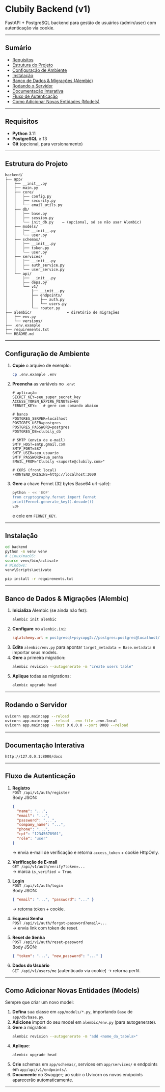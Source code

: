# Clubily Backend (v1)

FastAPI + PostgreSQL backend para gestão de usuários (admin/user) com autenticação via cookie.

---

## Sumário

- [Requisitos](#requisitos)  
- [Estrutura do Projeto](#estrutura-do-projeto)  
- [Configuração de Ambiente](#configuração-de-ambiente)  
- [Instalação](#instalação)  
- [Banco de Dados & Migrações (Alembic)](#banco-de-dados--migrações-alembic)  
- [Rodando o Servidor](#rodando-o-servidor)  
- [Documentação Interativa](#documentação-interativa)  
- [Fluxo de Autenticação](#fluxo-de-autenticação)  
- [Como Adicionar Novas Entidades (Models)](#como-adicionar-novas-entidades-models)  

---

## Requisitos

- **Python** 3.11  
- **PostgreSQL** ≥ 13  
- **Git** (opcional, para versionamento)

---

## Estrutura do Projeto

```
backend/
├── app/
│   ├── __init__.py
│   ├── main.py
│   ├── core/
│   │   ├── config.py
│   │   ├── security.py
│   │   └── email_utils.py
│   ├── db/
│   │   ├── base.py
│   │   ├── session.py
│   │   └── init_db.py    ← (opcional, só se não usar Alembic)
│   ├── models/
│   │   ├── __init__.py
│   │   └── user.py
│   ├── schemas/
│   │   ├── __init__.py
│   │   ├── token.py
│   │   └── user.py
│   ├── services/
│   │   ├── __init__.py
│   │   ├── auth_service.py
│   │   └── user_service.py
│   └── api/
│       ├── __init__.py
│       ├── deps.py
│       └── v1/
│           ├── __init__.py
│           ├── endpoints/
│           │   ├── auth.py
│           │   └── users.py
│           └── router.py
├── alembic/                ← diretório de migrações
│   ├── env.py
│   └── versions/
├── .env.example
├── requirements.txt
└── README.md
```

---

## Configuração de Ambiente

1. **Copie** o arquivo de exemplo:
   ```bash
   cp .env.example .env
   ```
2. **Preencha** as variáveis no `.env`:

   ```dotenv
   # aplicação
   SECRET_KEY=seu_super_secret_key
   ACCESS_TOKEN_EXPIRE_MINUTES=60
   FERNET_KEY=   # gere com comando abaixo

   # banco
   POSTGRES_SERVER=localhost
   POSTGRES_USER=postgres
   POSTGRES_PASSWORD=postgres
   POSTGRES_DB=clubily_db

   # SMTP (envio de e-mail)
   SMTP_HOST=smtp.gmail.com
   SMTP_PORT=587
   SMTP_USER=seu_usuario
   SMTP_PASSWORD=sua_senha
   EMAIL_FROM="Clubily <suporte@clubily.com>"

   # CORS (front local)
   FRONTEND_ORIGINS=http://localhost:3000
   ```

3. **Gere** a chave Fernet (32 bytes Base64 url-safe):
   ```bash
   python - << 'EOF'
   from cryptography.fernet import Fernet
   print(Fernet.generate_key().decode())
   EOF
   ```
   e cole em `FERNET_KEY`.

---

## Instalação

```bash
cd backend
python -m venv venv
# Linux/macOS:
source venv/bin/activate
# Windows:
venv\Scripts\activate

pip install -r requirements.txt
```

---

## Banco de Dados & Migrações (Alembic)

1. **Inicializa** Alembic (se ainda não fez):
   ```bash
   alembic init alembic
   ```
2. **Configure** no `alembic.ini`:
   ```ini
   sqlalchemy.url = postgresql+psycopg2://postgres:postgres@localhost/clubily_db
   ```
3. **Edite** `alembic/env.py` para apontar `target_metadata = Base.metadata` e importar seus models.
4. **Gere** a primeira migration:
   ```bash
   alembic revision --autogenerate -m "create users table"
   ```
5. **Aplique** todas as migrations:
   ```bash
   alembic upgrade head
   ```

---

## Rodando o Servidor

```bash
uvicorn app.main:app --reload
uvicorn app.main:app --reload --env-file .env.local
uvicorn app.main:app --host 0.0.0.0 --port 8000 --reload
```

---

## Documentação Interativa

```
http://127.0.0.1:8000/docs
```

---

## Fluxo de Autenticação

1. **Registro**  
   `POST /api/v1/auth/register`  
   Body JSON:
   ```json
   {
     "name": "...",
     "email": "...",
     "password": "...",
     "company_name": "...",
     "phone": "...",
     "cpf": "12345678901",
     "role": "user"
   }
   ```
   → envia e-mail de verificação e retorna `access_token` + cookie HttpOnly.

2. **Verificação de E-mail**  
   `GET /api/v1/auth/verify?token=...`  
   → marca `is_verified = True`.

3. **Login**  
   `POST /api/v1/auth/login`  
   Body JSON:
   ```json
   { "email": "...", "password": "..." }
   ```
   → retorna token + cookie.

4. **Esqueci Senha**  
   `POST /api/v1/auth/forgot-password?email=...`  
   → envia link com token de reset.

5. **Reset de Senha**  
   `POST /api/v1/auth/reset-password`  
   Body JSON:
   ```json
   { "token": "...", "new_password": "..." }
   ```

6. **Dados do Usuário**  
   `GET /api/v1/users/me` (autenticado via cookie) → retorna perfil.

---

## Como Adicionar Novas Entidades (Models)

Sempre que criar um novo model:

1. **Defina** sua classe em `app/models/*.py`, importando `Base` de `app/db/base.py`.  
2. **Adicione** import do seu model em `alembic/env.py` (para autogenerate).  
3. **Gere** a migration:
   ```bash
   alembic revision --autogenerate -m "add <nome_da_tabela>"
   ```
4. **Aplique**:
   ```bash
   alembic upgrade head
   ```
5. **Crie** schemas em `app/schemas/`, services em `app/services/` e endpoints em `app/api/v1/endpoints/`.  
6. **Documente** no Swagger; ao subir o Uvicorn os novos endpoints aparecerão automaticamente.

---
